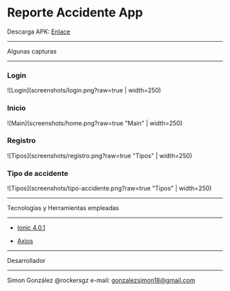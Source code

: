 Reporte Accidente App
=====================

Descarga APK: [Enlace](https://drive.google.com/open?id=1WA7e0uyaQb-ijMehDALfbDlCHD8Whaji)

****************
Algunas capturas
****************

### Login

![Login](screenshots/login.png?raw=true | width=250)


### Inicio

![Main](screenshots/home.png?raw=true "Main" | width=250)


### Registro

![Tipos](screenshots/registro.png?raw=true "Tipos" | width=250)

### Tipo de accidente

![Tipos](screenshots/tipo-accidente.png?raw=true "Tipos" | width=250)


************************************
Tecnologías y Herramientas empleadas
************************************

- [Ionic 4.0.1](https://ionicframework.com/)

- [Axios](https://github.com/axios/axios)


*************
Desarrollador
*************

Simon González @rockersgz
e-mail: gonzalezsimon18@gmail.com
